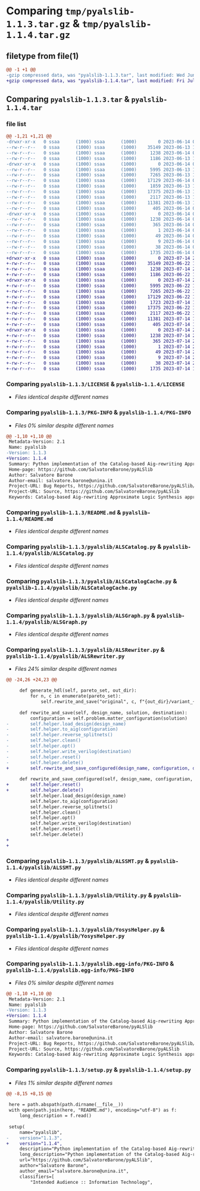 # Comparing `tmp/pyalslib-1.1.3.tar.gz` & `tmp/pyalslib-1.1.4.tar.gz`

## filetype from file(1)

```diff
@@ -1 +1 @@
-gzip compressed data, was "pyalslib-1.1.3.tar", last modified: Wed Jun 14 05:39:20 2023, max compression
+gzip compressed data, was "pyalslib-1.1.4.tar", last modified: Fri Jul 14 21:47:23 2023, max compression
```

## Comparing `pyalslib-1.1.3.tar` & `pyalslib-1.1.4.tar`

### file list

```diff
@@ -1,21 +1,21 @@
-drwxr-xr-x   0 ssaa      (1000) ssaa      (1000)        0 2023-06-14 05:39:20.688910 pyalslib-1.1.3/
--rw-r--r--   0 ssaa      (1000) ssaa      (1000)    35149 2023-06-13 17:51:00.000000 pyalslib-1.1.3/LICENSE
--rw-r--r--   0 ssaa      (1000) ssaa      (1000)     1238 2023-06-14 05:39:20.687910 pyalslib-1.1.3/PKG-INFO
--rw-r--r--   0 ssaa      (1000) ssaa      (1000)     1186 2023-06-13 17:51:00.000000 pyalslib-1.1.3/README.md
-drwxr-xr-x   0 ssaa      (1000) ssaa      (1000)        0 2023-06-14 05:39:20.686910 pyalslib-1.1.3/pyalslib/
--rw-r--r--   0 ssaa      (1000) ssaa      (1000)     5995 2023-06-13 17:51:00.000000 pyalslib-1.1.3/pyalslib/ALSCatalog.py
--rw-r--r--   0 ssaa      (1000) ssaa      (1000)     7265 2023-06-13 17:51:00.000000 pyalslib-1.1.3/pyalslib/ALSCatalogCache.py
--rw-r--r--   0 ssaa      (1000) ssaa      (1000)    17129 2023-06-14 05:38:51.000000 pyalslib-1.1.3/pyalslib/ALSGraph.py
--rw-r--r--   0 ssaa      (1000) ssaa      (1000)     1859 2023-06-13 17:51:00.000000 pyalslib-1.1.3/pyalslib/ALSRewriter.py
--rw-r--r--   0 ssaa      (1000) ssaa      (1000)    17375 2023-06-13 17:51:00.000000 pyalslib-1.1.3/pyalslib/ALSSMT.py
--rw-r--r--   0 ssaa      (1000) ssaa      (1000)     2117 2023-06-13 17:51:00.000000 pyalslib-1.1.3/pyalslib/Utility.py
--rw-r--r--   0 ssaa      (1000) ssaa      (1000)    11381 2023-06-13 18:06:04.000000 pyalslib-1.1.3/pyalslib/YosysHelper.py
--rw-r--r--   0 ssaa      (1000) ssaa      (1000)      405 2023-06-14 05:39:07.000000 pyalslib-1.1.3/pyalslib/__init__.py
-drwxr-xr-x   0 ssaa      (1000) ssaa      (1000)        0 2023-06-14 05:39:20.687910 pyalslib-1.1.3/pyalslib.egg-info/
--rw-r--r--   0 ssaa      (1000) ssaa      (1000)     1238 2023-06-14 05:39:20.000000 pyalslib-1.1.3/pyalslib.egg-info/PKG-INFO
--rw-r--r--   0 ssaa      (1000) ssaa      (1000)      365 2023-06-14 05:39:20.000000 pyalslib-1.1.3/pyalslib.egg-info/SOURCES.txt
--rw-r--r--   0 ssaa      (1000) ssaa      (1000)        1 2023-06-14 05:39:20.000000 pyalslib-1.1.3/pyalslib.egg-info/dependency_links.txt
--rw-r--r--   0 ssaa      (1000) ssaa      (1000)       49 2023-06-14 05:39:20.000000 pyalslib-1.1.3/pyalslib.egg-info/requires.txt
--rw-r--r--   0 ssaa      (1000) ssaa      (1000)        9 2023-06-14 05:39:20.000000 pyalslib-1.1.3/pyalslib.egg-info/top_level.txt
--rw-r--r--   0 ssaa      (1000) ssaa      (1000)       38 2023-06-14 05:39:20.688910 pyalslib-1.1.3/setup.cfg
--rw-r--r--   0 ssaa      (1000) ssaa      (1000)     1735 2023-06-14 05:39:03.000000 pyalslib-1.1.3/setup.py
+drwxr-xr-x   0 ssaa      (1000) ssaa      (1000)        0 2023-07-14 21:47:23.955770 pyalslib-1.1.4/
+-rw-r--r--   0 ssaa      (1000) ssaa      (1000)    35149 2023-06-22 16:36:50.000000 pyalslib-1.1.4/LICENSE
+-rw-r--r--   0 ssaa      (1000) ssaa      (1000)     1238 2023-07-14 21:47:23.955770 pyalslib-1.1.4/PKG-INFO
+-rw-r--r--   0 ssaa      (1000) ssaa      (1000)     1186 2023-06-22 16:36:50.000000 pyalslib-1.1.4/README.md
+drwxr-xr-x   0 ssaa      (1000) ssaa      (1000)        0 2023-07-14 21:47:23.955770 pyalslib-1.1.4/pyalslib/
+-rw-r--r--   0 ssaa      (1000) ssaa      (1000)     5995 2023-06-22 16:36:50.000000 pyalslib-1.1.4/pyalslib/ALSCatalog.py
+-rw-r--r--   0 ssaa      (1000) ssaa      (1000)     7265 2023-06-22 16:36:50.000000 pyalslib-1.1.4/pyalslib/ALSCatalogCache.py
+-rw-r--r--   0 ssaa      (1000) ssaa      (1000)    17129 2023-06-22 16:36:50.000000 pyalslib-1.1.4/pyalslib/ALSGraph.py
+-rw-r--r--   0 ssaa      (1000) ssaa      (1000)     1723 2023-07-14 13:18:33.000000 pyalslib-1.1.4/pyalslib/ALSRewriter.py
+-rw-r--r--   0 ssaa      (1000) ssaa      (1000)    17375 2023-06-22 16:36:50.000000 pyalslib-1.1.4/pyalslib/ALSSMT.py
+-rw-r--r--   0 ssaa      (1000) ssaa      (1000)     2117 2023-06-22 16:36:50.000000 pyalslib-1.1.4/pyalslib/Utility.py
+-rw-r--r--   0 ssaa      (1000) ssaa      (1000)    11381 2023-07-14 13:18:53.000000 pyalslib-1.1.4/pyalslib/YosysHelper.py
+-rw-r--r--   0 ssaa      (1000) ssaa      (1000)      405 2023-07-14 13:07:47.000000 pyalslib-1.1.4/pyalslib/__init__.py
+drwxr-xr-x   0 ssaa      (1000) ssaa      (1000)        0 2023-07-14 21:47:23.955770 pyalslib-1.1.4/pyalslib.egg-info/
+-rw-r--r--   0 ssaa      (1000) ssaa      (1000)     1238 2023-07-14 21:47:23.000000 pyalslib-1.1.4/pyalslib.egg-info/PKG-INFO
+-rw-r--r--   0 ssaa      (1000) ssaa      (1000)      365 2023-07-14 21:47:23.000000 pyalslib-1.1.4/pyalslib.egg-info/SOURCES.txt
+-rw-r--r--   0 ssaa      (1000) ssaa      (1000)        1 2023-07-14 21:47:23.000000 pyalslib-1.1.4/pyalslib.egg-info/dependency_links.txt
+-rw-r--r--   0 ssaa      (1000) ssaa      (1000)       49 2023-07-14 21:47:23.000000 pyalslib-1.1.4/pyalslib.egg-info/requires.txt
+-rw-r--r--   0 ssaa      (1000) ssaa      (1000)        9 2023-07-14 21:47:23.000000 pyalslib-1.1.4/pyalslib.egg-info/top_level.txt
+-rw-r--r--   0 ssaa      (1000) ssaa      (1000)       38 2023-07-14 21:47:23.955770 pyalslib-1.1.4/setup.cfg
+-rw-r--r--   0 ssaa      (1000) ssaa      (1000)     1735 2023-07-14 13:07:43.000000 pyalslib-1.1.4/setup.py
```

### Comparing `pyalslib-1.1.3/LICENSE` & `pyalslib-1.1.4/LICENSE`

 * *Files identical despite different names*

### Comparing `pyalslib-1.1.3/PKG-INFO` & `pyalslib-1.1.4/PKG-INFO`

 * *Files 0% similar despite different names*

```diff
@@ -1,10 +1,10 @@
 Metadata-Version: 2.1
 Name: pyalslib
-Version: 1.1.3
+Version: 1.1.4
 Summary: Python implementation of the Catalog-based Aig-rewriting Approximate Logic Synthesis approximation technique
 Home-page: https://github.com/SalvatoreBarone/pyALSlib
 Author: Salvatore Barone
 Author-email: salvatore.barone@unina.it
 Project-URL: Bug Reports, https://github.com/SalvatoreBarone/pyALSlib/issues
 Project-URL: Source, https://github.com/SalvatoreBarone/pyALSlib
 Keywords: Catalog-based Aig-rewriting Approximate Logic Synthesis approximation technique
```

### Comparing `pyalslib-1.1.3/README.md` & `pyalslib-1.1.4/README.md`

 * *Files identical despite different names*

### Comparing `pyalslib-1.1.3/pyalslib/ALSCatalog.py` & `pyalslib-1.1.4/pyalslib/ALSCatalog.py`

 * *Files identical despite different names*

### Comparing `pyalslib-1.1.3/pyalslib/ALSCatalogCache.py` & `pyalslib-1.1.4/pyalslib/ALSCatalogCache.py`

 * *Files identical despite different names*

### Comparing `pyalslib-1.1.3/pyalslib/ALSGraph.py` & `pyalslib-1.1.4/pyalslib/ALSGraph.py`

 * *Files identical despite different names*

### Comparing `pyalslib-1.1.3/pyalslib/ALSRewriter.py` & `pyalslib-1.1.4/pyalslib/ALSRewriter.py`

 * *Files 24% similar despite different names*

```diff
@@ -24,26 +24,23 @@
 
     def generate_hdl(self, pareto_set, out_dir):
         for n, c in enumerate(pareto_set):
             self.rewrite_and_save("original", c, f"{out_dir}/variant_{n:05d}")
 
     def rewrite_and_save(self, design_name, solution, destination):
         configuration = self.problem.matter_configuration(solution)
-        self.helper.load_design(design_name)
-        self.helper.to_aig(configuration)
-        self.helper.reverse_splitnets()
-        self.helper.clean()
-        self.helper.opt()
-        self.helper.write_verilog(destination)
-        self.helper.reset()
-        self.helper.delete()
+        self.rewrite_and_save_configured(design_name, configuration, destination)
 
     def rewrite_and_save_configured(self, design_name, configuration, destination):
+        self.helper.reset()
+        self.helper.delete()
         self.helper.load_design(design_name)
         self.helper.to_aig(configuration)
         self.helper.reverse_splitnets()
         self.helper.clean()
         self.helper.opt()
         self.helper.write_verilog(destination)
         self.helper.reset()
         self.helper.delete()
+
+
```

### Comparing `pyalslib-1.1.3/pyalslib/ALSSMT.py` & `pyalslib-1.1.4/pyalslib/ALSSMT.py`

 * *Files identical despite different names*

### Comparing `pyalslib-1.1.3/pyalslib/Utility.py` & `pyalslib-1.1.4/pyalslib/Utility.py`

 * *Files identical despite different names*

### Comparing `pyalslib-1.1.3/pyalslib/YosysHelper.py` & `pyalslib-1.1.4/pyalslib/YosysHelper.py`

 * *Files identical despite different names*

### Comparing `pyalslib-1.1.3/pyalslib.egg-info/PKG-INFO` & `pyalslib-1.1.4/pyalslib.egg-info/PKG-INFO`

 * *Files 0% similar despite different names*

```diff
@@ -1,10 +1,10 @@
 Metadata-Version: 2.1
 Name: pyalslib
-Version: 1.1.3
+Version: 1.1.4
 Summary: Python implementation of the Catalog-based Aig-rewriting Approximate Logic Synthesis approximation technique
 Home-page: https://github.com/SalvatoreBarone/pyALSlib
 Author: Salvatore Barone
 Author-email: salvatore.barone@unina.it
 Project-URL: Bug Reports, https://github.com/SalvatoreBarone/pyALSlib/issues
 Project-URL: Source, https://github.com/SalvatoreBarone/pyALSlib
 Keywords: Catalog-based Aig-rewriting Approximate Logic Synthesis approximation technique
```

### Comparing `pyalslib-1.1.3/setup.py` & `pyalslib-1.1.4/setup.py`

 * *Files 1% similar despite different names*

```diff
@@ -8,15 +8,15 @@
 
 here = path.abspath(path.dirname(__file__))
 with open(path.join(here, "README.md"), encoding="utf-8") as f:
     long_description = f.read()
 
 setup(
     name="pyalslib",
-    version="1.1.3",
+    version="1.1.4",
     description="Python implementation of the Catalog-based Aig-rewriting Approximate Logic Synthesis approximation technique",
     long_description="Python implementation of the Catalog-based Aig-rewriting Approximate Logic Synthesis approximation technique. Please visit https://github.com/SalvatoreBarone/pyALSlib",
     url="https://github.com/SalvatoreBarone/pyALSlib",
     author="Salvatore Barone",
     author_email="salvatore.barone@unina.it",
     classifiers=[
         "Intended Audience :: Information Technology",
```

